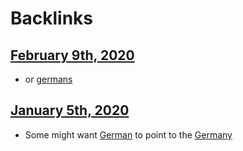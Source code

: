 
# Backlinks
## [February 9th, 2020](<February 9th, 2020.md>)
- or [germans]([Germany](<Germany.md>))

## [January 5th, 2020](<January 5th, 2020.md>)
- Some might want [German](<German.md>) to point to the [Germany](<Germany.md>)

